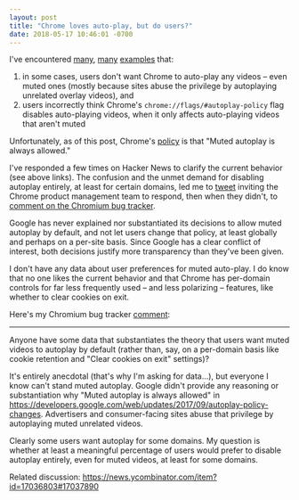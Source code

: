 ```yaml
---
layout: post
title: "Chrome loves auto-play, but do users?"
date: 2018-05-17 10:46:01 -0700
---
```


I've encountered [many](https://news.ycombinator.com/item?id=17036803#17037992), [many](https://news.ycombinator.com/item?id=16367457#16370471) [examples](https://news.ycombinator.com/item?id=17008991#17009630) that:

1. in some cases, users don't want Chrome to auto-play any videos – even muted ones (mostly because sites abuse the privilege by autoplaying unrelated overlay videos), and
2. users incorrectly think Chrome's `chrome://flags/#autoplay-policy` flag disables auto-playing videos, when it only affects auto-playing videos that aren't muted

Unfortunately, as of this post, Chrome's [policy](https://developers.google.com/web/updates/2017/09/autoplay-policy-changes#new-behaviors) is that "Muted autoplay is always allowed."

I've responded a few times on Hacker News to clarify the current behavior (see above links). The confusion and the unmet demand for disabling autoplay entirely, at least for certain domains, led me to [tweet](https://twitter.com/troyd/status/994578157058441217) inviting the Chrome product management team to respond, then when they didn't, to [comment on the Chromium bug tracker](https://bugs.chromium.org/p/chromium/issues/detail?id=840866#c126).

Google has never explained nor substantiated its decisions to allow muted autoplay by default, and not let users change that policy, at least globally and perhaps on a per-site basis. Since Google has a clear conflict of interest, both decisions justify more transparency than they've been given.

I don't have any data about user preferences for muted auto-play. I do know that no one likes the current behavior and that Chrome has per-domain controls for far less frequently used – and less polarizing – features, like whether to clear cookies on exit.

Here's my Chromium bug tracker [comment](https://bugs.chromium.org/p/chromium/issues/detail?id=840866#c126):

---

Anyone have some data that substantiates the theory that users want muted videos to autoplay by default (rather than, say, on a per-domain basis like cookie retention and "Clear cookies on exit" settings)?

It's entirely anecdotal (that's why I'm asking for data…), but everyone I know can't stand muted autoplay. Google didn't provide any reasoning or substantiation why "Muted autoplay is always allowed" in https://developers.google.com/web/updates/2017/09/autoplay-policy-changes. Advertisers and consumer-facing sites abuse that privilege by autoplaying muted unrelated videos.

Clearly some users want autoplay for some domains. My question is whether at least a meaningful percentage of users would prefer to disable autoplay entirely, even for muted videos, at least for some domains.

Related discussion: https://news.ycombinator.com/item?id=17036803#17037890
